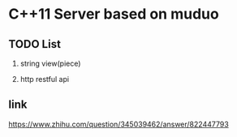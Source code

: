# C++11 Server based on muduo

## TODO List 

1. string view(piece)

2. http restful api

## link 

https://www.zhihu.com/question/345039462/answer/822447793


